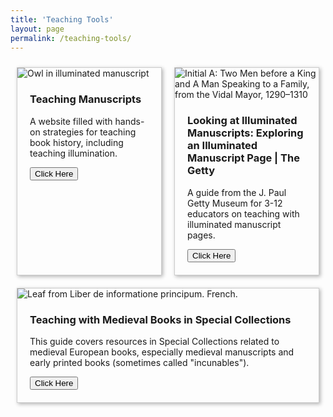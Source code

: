 ```yaml
---
title: 'Teaching Tools'
layout: page
permalink: /teaching-tools/
---
```

<style>
  .cards {
    display: flex;
    flex-wrap: wrap;
    align-items: stretch;
  }
  .card {
    flex: 2 2 200px;
    margin: 10px;
    border: 1px solid #ccc;
    box-shadow: 2px 2px 6px 0px  rgba(0,0,0,0.3);
  } 
  .card img {
    max-width: 100%;
  }
  .card .text {
    padding: 0 20px 20px;
  }
  .card .text > button {
    background: gray;
    border: 0;
    color: white;
    padding: 10px;
    width: 100%;
    }
</style>

<main class="cards">
<!--Here's where you will add your individual cards. To do this, insert your card contents into the space where the brackets are in the following template, delete the brackets, and uncomment the lines below:-->
  <!--
  <article class="card">
    <img src="[Card 1 Image Address]" alt="[Card 1 Image Alt Text]"
    <div class="text">
      <h3>[Card 1 Title]</h3>
      <p>[Card 1 Description]</p>
      <a href="[Card 1 Link]">
         <button>Click Here</button>
         </a>
    </div>
  </article>
  -->
  
  <article class="card">
    <img src="https://static.wixstatic.com/media/9c2ff8_6effc03ec4894476b1e044d2a32638f4~mv2.jpg/v1/fill/w_602,h_520,al_c,q_80,usm_0.66_1.00_0.01,enc_auto/313D201B-1C39-4221-909F-3A454C2CAFE3_1_201_a_edited.jpg" alt="Owl in illuminated manuscript">
    <div class="text">
      <h3>Teaching Manuscripts</h3>
      <p>A website filled with hands-on strategies for teaching book history, including teaching illumination.</p>
      <a href="https://www.teachingmanuscripts.com" class='card-link'>
         <button>Click Here</button>
         </a>
    </div>
  </article>
  <article class="card">
      <img src="https://www.getty.edu/art/collections/images/m/00514301.jpg" alt="Initial A: Two Men before a King and A Man Speaking to a Family, from the Vidal Mayor, 1290–1310">
      <div class="text">
      <h3>Looking at Illuminated Manuscripts: Exploring an Illuminated Manuscript Page | The Getty</h3>
      <p>A guide from the J. Paul Getty Museum for 3-12 educators on teaching with illuminated manuscript pages.</p>
      <a href="https://www.getty.edu/education/teachers/classroom_resources/curricula/manuscripts/manuscripts_lesson01.html" class='card-link'>
         <button>Click Here</button>
         </a>
    </div>
  </article>
  <article class="card">
    <img src="https://library.missouri.edu/specialcollections/files/square_thumbnails/09e1fb16d3a9e5af60b1cbddee9fdc2d.jpg" alt="Leaf from Liber de informatione principum. French.">
     <div class="text">
      <h3>Teaching with Medieval Books in Special Collections</h3>
      <p>This guide covers resources in Special Collections related to medieval European books, especially medieval manuscripts and early printed books (sometimes called "incunables").</p>
      <a href="https://libraryguides.missouri.edu/c.php?g=1043247&p=7567529" class='card-link'>
         <button>Click Here</button>
         </a>
</main>

